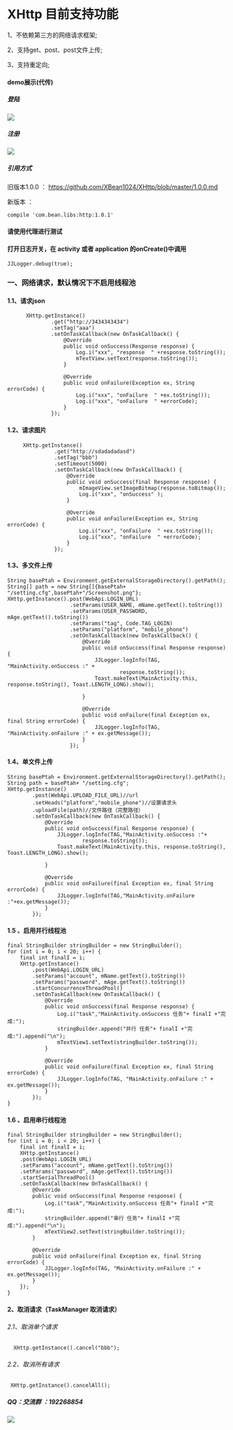 # XHttp  目前支持功能

1、不依赖第三方的网络请求框架;

2、支持get、post、post文件上传;

3、支持重定向;


#### demo展示(代传)
##### 登陆

![](https://github.com/Xbean1024/XHttp/blob/master/gif/login.gif)
##### 注册

![](https://github.com/Xbean1024/XHttp/blob/master/gif/register.gif)

##### 引用方式
旧版本1.0.0 ：
[https://github.com/XBean1024/XHttp/blob/master/1.0.0.md ](https://github.com/XBean1024/XHttp/blob/master/1.0.0.md  "旧版本")

新版本 ：

    compile 'com.bean.libs:http:1.0.1'

#### 请使用代理进行测试

#### 打开日志开关，在 activity 或者 application 的onCreate()中调用
    JJLogger.debug(true);
### 一、网络请求，默认情况下不启用线程池
#### 1.1、请求json
          XHttp.getInstance()
                  .get("http://3434343434")
                  .setTag("aaa")
                  .setOnTaskCallback(new OnTaskCallback() {
                      @Override
                      public void onSuccess(Response response) {
                          Log.i("xxx", "response  " +response.toString());
                          mTextView.setText(response.toString());
                      }

                      @Override
                      public void onFailure(Exception ex, String errorCode) {
                          Log.i("xxx", "onFailure  " +ex.toString());
                          Log.i("xxx", "onFailure  " +errorCode);
                      }
                  });
#### 1.2、请求图片
         XHttp.getInstance()
                   .get("http://sdadadadasd")
                   .setTag("bbb")
                   .setTimeout(5000)
                   .setOnTaskCallback(new OnTaskCallback() {
                       @Override
                       public void onSuccess(final Response response) {
                           mImageView.setImageBitmap(response.toBitmap());
                           Log.i("xxx", "onSuccess" );
                       }

                       @Override
                       public void onFailure(Exception ex, String errorCode) {
                           Log.i("xxx", "onFailure  " +ex.toString());
                           Log.i("xxx", "onFailure  " +errorCode);
                       }
                   });
#### 1.3、多文件上传
	String basePtah = Environment.getExternalStorageDirectory().getPath();
	String[] path = new String[]{basePtah+ "/setting.cfg",basePtah+"/Screenshot.png"};
	XHttp.getInstance().post(WebApi.LOGIN_URL)
                        .setParams(USER_NAME, mName.getText().toString())
                        .setParams(USER_PASSWORD, mAge.getText().toString())
                        .setParams("tag", Code.TAG_LOGIN)
                        .setParams("platform", "mobile_phone")
                        .setOnTaskCallback(new OnTaskCallback() {
                            @Override
                            public void onSuccess(final Response response) {
                                JJLogger.logInfo(TAG, "MainActivity.onSuccess :" +
                                        response.toString());
                                Toast.makeText(MainActivity.this, response.toString(), Toast.LENGTH_LONG).show();

                            }

                            @Override
                            public void onFailure(final Exception ex, final String errorCode) {
                                JJLogger.logInfo(TAG, "MainActivity.onFailure :" + ex.getMessage());
                            }
                        });
#### 1.4、单文件上传
	String basePtah = Environment.getExternalStorageDirectory().getPath();
	String path = basePtah+ "/setting.cfg";
	XHttp.getInstance()
            .post(WebApi.UPLOAD_FILE_URL)//url
            .setHeads("platform","mobile_phone")//设置请求头
            .uploadFile(path)//文件路径（完整路径）
            .setOnTaskCallback(new OnTaskCallback() {
                @Override
                public void onSuccess(final Response response) {
                    JJLogger.logInfo(TAG,"MainActivity.onSuccess :"+
                            response.toString());
                    Toast.makeText(MainActivity.this, response.toString(), Toast.LENGTH_LONG).show();

                }

                @Override
                public void onFailure(final Exception ex, final String errorCode) {
                    JJLogger.logInfo(TAG,"MainActivity.onFailure :"+ex.getMessage());
                }
            });
#### 1.5 、启用并行线程池
	final StringBuilder stringBuilder = new StringBuilder();
    for (int i = 0; i < 20; i++) {
        final int finalI = i;
        XHttp.getInstance()
            .post(WebApi.LOGIN_URL)
            .setParams("account", mName.getText().toString())
            .setParams("password", mAge.getText().toString())
            .startConcurrenceThreadPool()
            .setOnTaskCallback(new OnTaskCallback() {
                @Override
                public void onSuccess(final Response response) {
                    Log.i("task","MainActivity.onSuccess 任务"+ finalI +"完成:");
                    stringBuilder.append("并行 任务"+ finalI +"完成:").append("\n");
                    mTextView1.setText(stringBuilder.toString());
                }

                @Override
                public void onFailure(final Exception ex, final String errorCode) {
                    JJLogger.logInfo(TAG, "MainActivity.onFailure :" + ex.getMessage());
                }
            });
    }
#### 1.6 、启用串行线程池
	final StringBuilder stringBuilder = new StringBuilder();
    for (int i = 0; i < 20; i++) {
        final int finalI = i;
        XHttp.getInstance()
        .post(WebApi.LOGIN_URL)
        .setParams("account", mName.getText().toString())
        .setParams("password", mAge.getText().toString())
        .startSerialThreadPool()
        .setOnTaskCallback(new OnTaskCallback() {
            @Override
            public void onSuccess(final Response response) {
                Log.i("task","MainActivity.onSuccess 任务"+ finalI +"完成:");
                stringBuilder.append("串行 任务"+ finalI +"完成:").append("\n");
                mTextView2.setText(stringBuilder.toString());
            }

            @Override
            public void onFailure(final Exception ex, final String errorCode) {
                JJLogger.logInfo(TAG, "MainActivity.onFailure :" + ex.getMessage());
            }
        });
    }
#### 2、取消请求（TaskManager 取消请求）
###### 2.1、取消单个请求
      XHttp.getInstance().cancel("bbb");
###### 2.2、取消所有请求
     XHttp.getInstance().cancelAll();
##### QQ：交流群 ：192268854
![](https://github.com/Xbean1024/XHttp/blob/master/gif/QQ.JPG)

